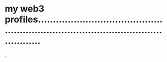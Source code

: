 # my web3 profiles...........................................................................................................
.
